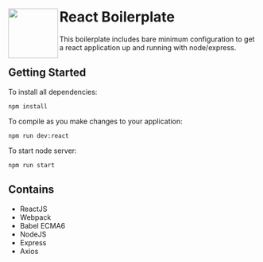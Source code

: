 # React Boilerplate <img align="left" width="100" height="100" src="https://upload.wikimedia.org/wikipedia/commons/thumb/a/a7/React-icon.svg/2000px-React-icon.svg.png">
This boilerplate includes bare minimum configuration to get a react application up and running with node/express.

## Getting Started
To install all dependencies:

``
npm install
``

To compile as you make changes to your application:

``
npm run dev:react 
``

To start node server:

``
npm run start 
``

## Contains

* ReactJS
* Webpack
* Babel ECMA6
* NodeJS
* Express
* Axios
